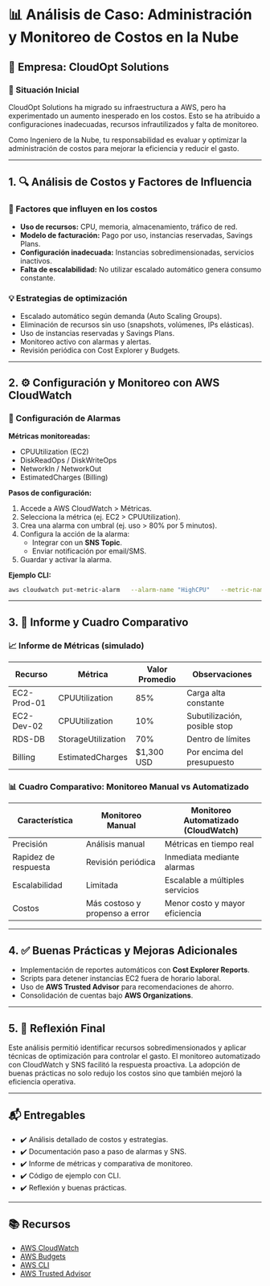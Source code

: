 # 📊 Análisis de Caso: Administración y Monitoreo de Costos en la Nube

## 🏢 Empresa: CloudOpt Solutions

### 🎯 Situación Inicial

CloudOpt Solutions ha migrado su infraestructura a AWS, pero ha experimentado un aumento inesperado en los costos. Esto se ha atribuido a configuraciones inadecuadas, recursos infrautilizados y falta de monitoreo.

Como Ingeniero de la Nube, tu responsabilidad es evaluar y optimizar la administración de costos para mejorar la eficiencia y reducir el gasto.

---

## 1. 🔍 Análisis de Costos y Factores de Influencia

### 🧠 Factores que influyen en los costos
- **Uso de recursos:** CPU, memoria, almacenamiento, tráfico de red.
- **Modelo de facturación:** Pago por uso, instancias reservadas, Savings Plans.
- **Configuración inadecuada:** Instancias sobredimensionadas, servicios inactivos.
- **Falta de escalabilidad:** No utilizar escalado automático genera consumo constante.

### 💡 Estrategias de optimización
- Escalado automático según demanda (Auto Scaling Groups).
- Eliminación de recursos sin uso (snapshots, volúmenes, IPs elásticas).
- Uso de instancias reservadas y Savings Plans.
- Monitoreo activo con alarmas y alertas.
- Revisión periódica con Cost Explorer y Budgets.

---

## 2. ⚙️ Configuración y Monitoreo con AWS CloudWatch

### 🔔 Configuración de Alarmas

**Métricas monitoreadas:**
- CPUUtilization (EC2)
- DiskReadOps / DiskWriteOps
- NetworkIn / NetworkOut
- EstimatedCharges (Billing)

**Pasos de configuración:**
1. Accede a AWS CloudWatch > Métricas.
2. Selecciona la métrica (ej. EC2 > CPUUtilization).
3. Crea una alarma con umbral (ej. uso > 80% por 5 minutos).
4. Configura la acción de la alarma:
   - Integrar con un **SNS Topic**.
   - Enviar notificación por email/SMS.
5. Guardar y activar la alarma.

**Ejemplo CLI:**
```bash
aws cloudwatch put-metric-alarm   --alarm-name "HighCPU"   --metric-name CPUUtilization   --namespace AWS/EC2   --statistic Average   --period 300   --threshold 80   --comparison-operator GreaterThanThreshold   --dimensions Name=InstanceId,Value=i-xxxxxxxxxxxxxxxxx   --evaluation-periods 1   --alarm-actions arn:aws:sns:us-east-1:123456789012:MyTopic   --unit Percent
```

---

## 3. 📝 Informe y Cuadro Comparativo

### 📈 Informe de Métricas (simulado)
| Recurso       | Métrica           | Valor Promedio | Observaciones                 |
|---------------|-------------------|----------------|-------------------------------|
| EC2-Prod-01   | CPUUtilization    | 85%            | Carga alta constante          |
| EC2-Dev-02    | CPUUtilization    | 10%            | Subutilización, posible stop  |
| RDS-DB        | StorageUtilization| 70%            | Dentro de límites             |
| Billing       | EstimatedCharges  | $1,300 USD     | Por encima del presupuesto    |

### 📊 Cuadro Comparativo: Monitoreo Manual vs Automatizado

| Característica        | Monitoreo Manual              | Monitoreo Automatizado (CloudWatch)       |
|------------------------|-------------------------------|--------------------------------------------|
| Precisión              | Análisis manual               | Métricas en tiempo real                    |
| Rapidez de respuesta   | Revisión periódica            | Inmediata mediante alarmas                 |
| Escalabilidad          | Limitada                      | Escalable a múltiples servicios            |
| Costos                 | Más costoso y propenso a error| Menor costo y mayor eficiencia             |

---

## 4. ✅ Buenas Prácticas y Mejoras Adicionales

- Implementación de reportes automáticos con **Cost Explorer Reports**.
- Scripts para detener instancias EC2 fuera de horario laboral.
- Uso de **AWS Trusted Advisor** para recomendaciones de ahorro.
- Consolidación de cuentas bajo **AWS Organizations**.

---

## 5. 🧠 Reflexión Final

Este análisis permitió identificar recursos sobredimensionados y aplicar técnicas de optimización para controlar el gasto. El monitoreo automatizado con CloudWatch y SNS facilitó la respuesta proactiva. La adopción de buenas prácticas no solo redujo los costos sino que también mejoró la eficiencia operativa.

---

## 📬 Entregables

- ✔️ Análisis detallado de costos y estrategias.
- ✔️ Documentación paso a paso de alarmas y SNS.
- ✔️ Informe de métricas y comparativa de monitoreo.
- ✔️ Código de ejemplo con CLI.
- ✔️ Reflexión y buenas prácticas.

---

## 📚 Recursos

- [AWS CloudWatch](https://aws.amazon.com/cloudwatch/)
- [AWS Budgets](https://aws.amazon.com/aws-cost-management/aws-budgets/)
- [AWS CLI](https://docs.aws.amazon.com/cli/latest/reference/)
- [AWS Trusted Advisor](https://aws.amazon.com/premiumsupport/technology/trusted-advisor/)